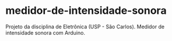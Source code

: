 # medidor-de-intensidade-sonora
Projeto da disciplina de Eletrônica (USP - São Carlos). Medidor de intensidade sonora com Arduino.
